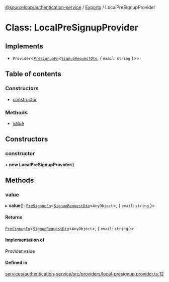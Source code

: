 [@sourceloop/authentication-service](../README.md) / [Exports](../modules.md) / LocalPreSignupProvider

# Class: LocalPreSignupProvider

## Implements

- `Provider`<[`PreSignupFn`](../interfaces/PreSignupFn.md)<[`SignupRequestDto`](SignupRequestDto.md), { `email`: `string`  }\>\>

## Table of contents

### Constructors

- [constructor](LocalPreSignupProvider.md#constructor)

### Methods

- [value](LocalPreSignupProvider.md#value)

## Constructors

### constructor

• **new LocalPreSignupProvider**()

## Methods

### value

▸ **value**(): [`PreSignupFn`](../interfaces/PreSignupFn.md)<[`SignupRequestDto`](SignupRequestDto.md)<`AnyObject`\>, { `email`: `string`  }\>

#### Returns

[`PreSignupFn`](../interfaces/PreSignupFn.md)<[`SignupRequestDto`](SignupRequestDto.md)<`AnyObject`\>, { `email`: `string`  }\>

#### Implementation of

Provider.value

#### Defined in

[services/authentication-service/src/providers/local-presignup.provider.ts:12](https://github.com/codeweb05/repo1/blob/a4cf318/services/authentication-service/src/providers/local-presignup.provider.ts#L12)
